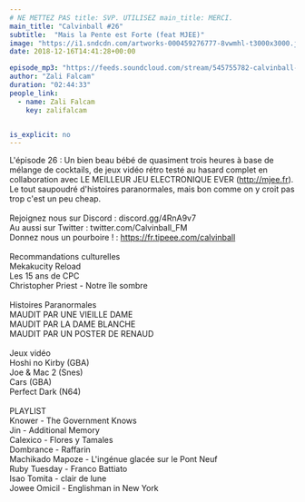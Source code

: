 ```yaml
---
# NE METTEZ PAS title: SVP. UTILISEZ main_title: MERCI.
main_title: "Calvinball #26"
subtitle:  "Mais la Pente est Forte (feat MJEE)"
image: "https://i1.sndcdn.com/artworks-000459276777-8vwmhl-t3000x3000.jpg"
date: 2018-12-16T14:41:28+00:00

episode_mp3: "https://feeds.soundcloud.com/stream/545755782-calvinball-radio-calvinball-26-mais-la-pente-est-forte-feat-mjee.mp3"
author: "Zali Falcam"
duration: "02:44:33"
people_link: 
  - name: Zali Falcam
    key: zalifalcam


is_explicit: no
---
```


<PodcastHeader/>

<!-- ECRIRE LA DESCRIPTION DE L'EPISODE SOUS CETTE LIGNE -->
L'épisode 26 : Un bien beau bébé de quasiment trois heures à base de mélange de cocktails, de jeux vidéo rétro testé au hasard complet en collaboration avec LE MEILLEUR JEU ELECTRONIQUE EVER (http://mjee.fr). Le tout saupoudré d'histoires paranormales, mais bon comme on y croit pas trop c'est un peu cheap.<br><br>Rejoignez nous sur Discord : discord.gg/4RnA9v7<br>Au aussi sur Twitter : twitter.com/Calvinball_FM<br>Donnez nous un pourboire ! : https://fr.tipeee.com/calvinball<br><br>Recommandations culturelles<br>Mekakucity Reload<br>Les 15 ans de CPC<br>Christopher Priest - Notre île sombre<br><br>Histoires Paranormales<br>MAUDIT PAR UNE VIEILLE DAME<br>MAUDIT PAR LA DAME BLANCHE<br>MAUDIT PAR UN POSTER DE RENAUD<br><br>Jeux vidéo<br>Hoshi no Kirby (GBA)<br>Joe &amp; Mac 2 (Snes)<br>Cars (GBA)<br>Perfect Dark (N64)<br><br>PLAYLIST<br>Knower - The Government Knows<br>Jin - Additional Memory<br>Calexico - Flores y Tamales<br>Dombrance - Raffarin<br>Machikado Mapoze - L'ingénue glacée sur le Pont Neuf<br>Ruby Tuesday - Franco Battiato<br>Isao Tomita - clair de lune<br>Jowee Omicil - Englishman in New York

